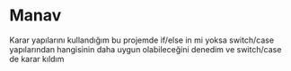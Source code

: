 # Manav
Karar yapılarını kullandığım bu projemde if/else in mi yoksa switch/case yapılarından hangisinin daha uygun olabileceğini denedim ve switch/case de karar kıldım
